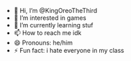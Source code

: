 - 👋 Hi, I’m @KingOreoTheThird
- 👀 I’m interested in games
- 🌱 I’m currently learning stuf
- 📫 How to reach me idk
- 😄 Pronouns: he/him
- ⚡ Fun fact: i hate everyone in my class

<!---
KingOreoTheThird/KingOreoTheThird is a ✨ special ✨ repository because its `README.md` (this file) appears on your GitHub profile.
You can click the Preview link to take a look at your changes.
--->
